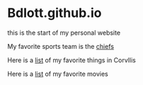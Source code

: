 # Bdlott.github.io
this is the start of my personal website

My favorite sports team is the [chiefs](https://www.chiefs.com)


Here is a [list](./corvallisrecs.md) of my favorite things in Corvllis 

Here is a [list](./cultural_recs.md) of my favorite movies

